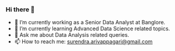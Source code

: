 ### Hi there 👋

- 🔭 I’m currently working as a Senior Data Analyst at Banglore.
- 🌱 I’m currently learning Advanced Data Science related topics.
- 💬 Ask me about Data Analysis related queries. 
- 📫 How to reach me: surendra.arivappagari@gmail.com


<!--
**surendra-arivappagari/surendra-arivappagari** is a ✨ _special_ ✨ repository because its `README.md` (this file) appears on your GitHub profile.

Here are some ideas to get you started:


-->
